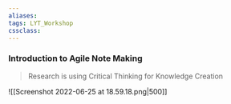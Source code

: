 ```yaml
---
aliases:
tags: LYT_Workshop  
cssclass:
---
```


### Introduction to Agile Note Making
> Research is using Critical Thinking for Knowledge Creation

![[Screenshot 2022-06-25 at 18.59.18.png|500]]



